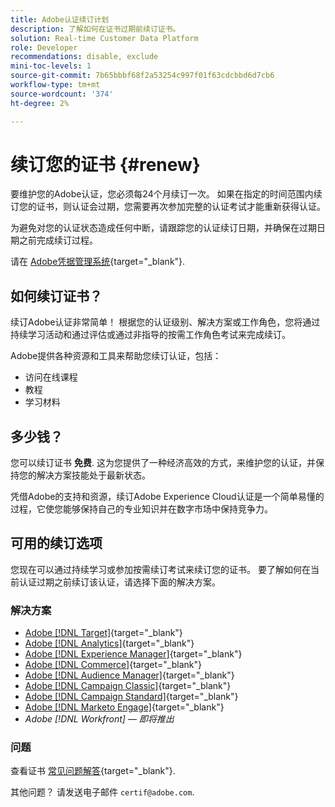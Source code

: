 ```yaml
---
title: Adobe认证续订计划
description: 了解如何在证书过期前续订证书。
solution: Real-time Customer Data Platform
role: Developer
recommendations: disable, exclude
mini-toc-levels: 1
source-git-commit: 7b65bbbf68f2a53254c997f01f63cdcbbd6d7cb6
workflow-type: tm+mt
source-wordcount: '374'
ht-degree: 2%

---
```


# 续订您的证书 {#renew}

要维护您的Adobe认证，您必须每24个月续订一次。 如果在指定的时间范围内续订您的证书，则认证会过期，您需要再次参加完整的认证考试才能重新获得认证。

为避免对您的认证状态造成任何中断，请跟踪您的认证续订日期，并确保在过期日期之前完成续订过程。

请在 [Adobe凭据管理系统](https://www.certmetrics.com/adobe/candidate/cert_summary.aspx){target="_blank"}.

## 如何续订证书？

续订Adobe认证非常简单！ 根据您的认证级别、解决方案或工作角色，您将通过持续学习活动和通过评估或通过非指导的按需工作角色考试来完成续订。

Adobe提供各种资源和工具来帮助您续订认证，包括：

* 访问在线课程
* 教程
* 学习材料

## 多少钱？

您可以续订证书 **免费**. 这为您提供了一种经济高效的方式，来维护您的认证，并保持您的解决方案技能处于最新状态。

凭借Adobe的支持和资源，续订Adobe Experience Cloud认证是一个简单易懂的过程，它使您能够保持自己的专业知识并在数字市场中保持竞争力。

## 可用的续订选项

您现在可以通过持续学习或参加按需续订考试来续订您的证书。 要了解如何在当前认证过期之前续订该认证，请选择下面的解决方案。

### 解决方案

* [Adobe [!DNL Target]](https://experienceleague.adobe.com/docs/certification/certification/technical-certifications/at/at-renew.html?lang=en){target="_blank"}
* [Adobe [!DNL Analytics]](https://experienceleague.adobe.com/docs/certification/certification/technical-certifications/aa/aa-renew.html?lang=en){target="_blank"}
* [Adobe [!DNL Experience Manager]](https://experienceleague.adobe.com/docs/certification/certification/technical-certifications/aem/aem-renew.html?lang=en){target="_blank"}
* [Adobe [!DNL Commerce]](https://experienceleague.adobe.com/docs/certification/certification/technical-certifications/ac/ac-renew.html?lang=en){target="_blank"}
* [Adobe [!DNL Audience Manager]](https://experienceleague.adobe.com/docs/certification/certification/technical-certifications/aam/aam-renew.html?lang=en){target="_blank"}
* [Adobe [!DNL Campaign Classic]](https://experienceleague.adobe.com/docs/certification/certification/technical-certifications/acc/acc-renew.html?lang=en){target="_blank"}
* [Adobe [!DNL Campaign Standard]](https://experienceleague.adobe.com/docs/certification/certification/technical-certifications/acs/acs-renew.html?lang=en){target="_blank"}
* [Adobe [!DNL Marketo Engage]](https://experienceleague.adobe.com/docs/certification/certification/technical-certifications/ame/ame-renew.html?lang=en){target="_blank"}
* _Adobe [!DNL Workfront]  — 即将推出_

### 问题

查看证书 [常见问题解答](https://experienceleague.adobe.com/docs/certification/certification/faq.html?lang=en){target="_blank"}.

其他问题？ 请发送电子邮件 `certif@adobe.com`.
